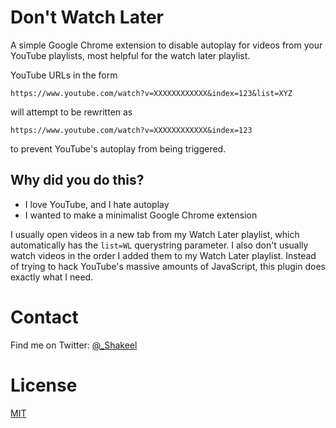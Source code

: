 # Don't Watch Later
A simple Google Chrome extension to disable autoplay for videos from your YouTube playlists, most helpful for the watch later playlist.

YouTube URLs in the form 

`https://www.youtube.com/watch?v=XXXXXXXXXXXX&index=123&list=XYZ`

will attempt to be rewritten as

`https://www.youtube.com/watch?v=XXXXXXXXXXXX&index=123`

to prevent YouTube's autoplay from being triggered.

## Why did you do this?

* I love YouTube, and I hate autoplay
* I wanted to make a minimalist Google Chrome extension

I usually open videos in a new tab from my Watch Later playlist, which automatically has the `list=WL` querystring parameter. I also don't usually watch videos in the order I added them to my Watch Later playlist. Instead of trying to hack YouTube's massive amounts of JavaScript, this plugin does exactly what I need.

# Contact

Find me on Twitter: [@_Shakeel](http://twitter.com/_shakeel)

# License

[MIT](LICENSE)